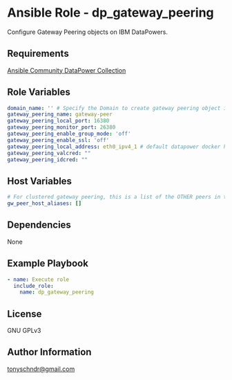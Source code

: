 # Ansible Role - dp_gateway_peering

Configure Gateway Peering objects on IBM DataPowers.

Requirements
------------

[Ansible Community DataPower Collection](https://github.com/tony-schndr/ansible-datapower)

Role Variables
--------------
```yaml
domain_name: '' # Specify the Domain to create gateway peering object in
gateway_peering_name: gateway-peer
gateway_peering_local_port: 16380
gateway_peering_monitor_port: 26380
gateway_peering_enable_group_mode: 'off'
gateway_peering_enable_ssl: 'off'
gateway_peering_local_address: eth0_ipv4_1 # default datapower docker host alias
gateway_peering_valcred: ""
gateway_peering_idcred: ""
```

Host Variables
--------------
```yaml
# For clustered gateway peering, this is a list of the OTHER peers in the cluster.
gw_peer_host_aliases: []
```
Dependencies
------------
None

Example Playbook
----------------
```yaml
- name: Execute role
  include_role:
    name: dp_gateway_peering

```

License
-------

GNU GPLv3

Author Information
------------------

tonyschndr@gmail.com
